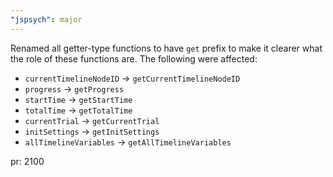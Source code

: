 ```yaml
---
"jspsych": major
---
```


Renamed all getter-type functions to have `get` prefix to make it clearer what the role of these functions are. The following were affected:
- `currentTimelineNodeID` -> `getCurrentTimelineNodeID`
- `progress` -> `getProgress`
- `startTime` -> `getStartTime`
- `totalTime` -> `getTotalTime`
- `currentTrial` -> `getCurrentTrial`
- `initSettings` -> `getInitSettings`
- `allTimelineVariables` -> `getAllTimelineVariables`

pr: 2100